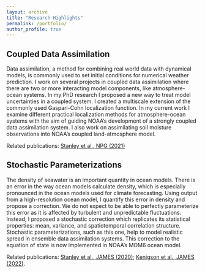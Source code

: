 ```yaml
---
layout: archive
title: "Research Highlights"
permalink: /portfolio/
author_profile: true
---
```


Coupled Data Assimilation
---------------

Data assimilation, a method for combining real world data with dynamical models, is commonly used to set initial conditions for numerical weather prediction. I work on several projects in coupled data assimilation where there are two or more interacting model components, like atmosphere-ocean systems. In my PhD research I proposed a new way to treat model uncertainties in a coupled system. I created a multiscale extension of the commonly used Gaspari-Cohn localization function. In my current work I examine different practical localization methods for atmosphere-ocean systems with the aim of guiding NOAA’s development of a strongly coupled data assimilation system. I also work on assimilating soil moisture observations into NOAA’s coupled land-atmosphere model. 

Related publications: [Stanley et al., NPG (2021)](https://doi.org/10.5194/npg-28-565-2021)

Stochastic Parameterizations
---------------

The density of seawater is an important quantity in ocean models. There is an error in the way ocean models calculate density, which is especially pronounced in the ocean models used for climate forecasting. Using output from a high-resolution ocean model, I quantify this error in density and propose a correction. We do not expect to be able to perfectly parameterize this error as it is affected by turbulent and unpredictable fluctuations. Instead, I proposed a stochastic correction which replicates its statistical properties: mean, variance, and spatiotemporal correlation structure. Stochastic parameterizations, such as this one, help to model realistic spread in ensemble data assimilation systems. This correction to the equation of state is now implemented in NOAA’s MOM6 ocean model. 

Related publications: [Stanley et al., JAMES (2020)](https://doi.org/10.1029/2020MS002151); [Kenigson et al., JAMES (2022)](https://doi.org/10.1029/2021MS002844).
